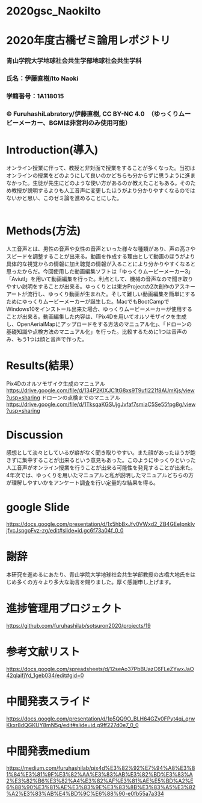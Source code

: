 # 2020gsc_NaokiIto
# 2020年度古橋ゼミ論用レポジトリ
### 青山学院大学地球社会共生学部地球社会共生学科
### 氏名：伊藤直樹/Ito Naoki
### 学籍番号：1A118015
### © FuruhashiLabratory/伊藤直樹, CC BY-NC 4.0　（ゆっくりムービーメーカー、BGMは非営利のみ使用可能）

# Introduction(導入)
オンライン授業に伴って、教授と非対面で授業をすることが多くなった。当初はオンラインの授業をどのようにして良いのかどちらも分からずに思うように進まなかった。生徒が先生にどのような使い方があるのか教えたこともある。そのため教授が説明するよりも人工音声に変更したほうがより分かりやすくなるのではないかと思い、このゼミ論を進めることにした。
 <br>
 <br>
 # Methods(方法)
 人工音声とは、男性の音声や女性の音声といった様々な種類があり、声の高さやスピードを調整することが出来る。動画を作成する理由として動画のほうがより具体的な視覚からの情報に加え聴覚の情報が入ることにより分かりやすくなると思ったからだ。今回使用した動画編集ソフトは「ゆっくりムービーメーカー3」「Aviutl」を用いて動画編集を行った。利点として、機械の音声なので聞き取りやすい説明をすることが出来る。ゆっくりとは東方Projectの2次創作のアスキーアートが流行し、ゆっくり動画が生まれた。そして難しい動画編集を簡単にするためにゆっくりムービーメーカーが誕生した。MacでもBootCampでWindows10をインストール出来た場合、ゆっくりムービーメーカーが使用することが出来る。動画編集した内容は、「Pix4Dを用いてオルソモザイクを生成し、OpenAerialMapにアップロードをする方法のマニュアル化」、「ドローンの基礎知識や点検方法のマニュアル化」を行った。比較するために1つは音声のみ、もう1つは顔と音声で作った。
<br>
# Results(結果）
Pix4Dのオルソモザイク生成のマニュアル
https://drive.google.com/file/d/134P2KIXJC1tG8xs9T9ufl221f8AUmKjs/view?usp=sharing
ドローンの点検までのマニュアル
https://drive.google.com/file/d/1TksqaKGSUjgJvfaf7smiaC5Se55fpg8g/view?usp=sharing
<br>
# Discussion
感想として淡々としているが癖がなく聞き取りやすい。また顔があったほうが飽きずに集中することが出来るという意見もあった。このようにゆっくりといった人工音声がオンライン授業を行うことが出来る可能性を発見することが出来た。4年次では、ゆっくりを用いたマニュアルと私が説明したマニュアルどちらの方が理解しやすいかをアンケート調査を行い定量的な結果を得る。
# google Slide
https://docs.google.com/presentation/d/1x5hbBxJfv0VWxd2_ZB4GEeIpnkIvjfvcJspgoFvz-zg/edit#slide=id.gc6f73a04f_0_0
# 謝辞
本研究を進めるにあたり、青山学院大学地球社会共生学部教授の古橋大地氏をはじめ多くの方々より多大な助言を賜りました。厚く感謝申し上げます。
# 進捗管理用プロジェクト
https://github.com/furuhashilab/sotsuron2020/projects/19
# 参考文献リスト
https://docs.google.com/spreadsheets/d/12seAo37PbBUazC6FLeZYwxJaO42qlaifjYd_1geb034/edit#gid=0
# 中間発表スライド
https://docs.google.com/presentation/d/1p5QQ9O_BLH64GZy0FPyt4qj_qrwKkxr8dQGKUY8mN5g/edit#slide=id.g9ff227d0e7_0_0
# 中間発表medium
https://medium.com/furuhashilab/pix4d%E3%82%92%E7%94%A8%E3%81%84%E3%81%9F%E3%82%AA%E3%83%AB%E3%82%BD%E3%83%A2%E3%82%B6%E3%82%A4%E3%82%AF%E3%81%AE%E5%BD%A2%E6%88%90%E3%81%AE%E3%83%9E%E3%83%8B%E3%83%A5%E3%82%A2%E3%83%AB%E4%BD%9C%E6%88%90-e0fb55a7a334

